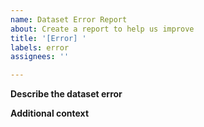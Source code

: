 ```yaml
---
name: Dataset Error Report
about: Create a report to help us improve
title: '[Error] '
labels: error
assignees: ''

---
```


**Describe the dataset error**
<!-- A clear and concise description of what the bug is. -->


**Additional context**
<!-- Add any other context about the problem here. -->
